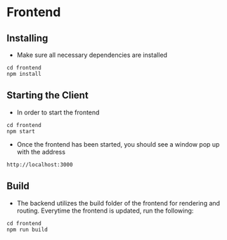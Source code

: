 # Frontend

## Installing 
- Make sure all necessary dependencies are installed
```shell
cd frontend
npm install
```

## Starting the Client
- In order to start the frontend
```shell
cd frontend
npm start
```
- Once the frontend has been started, you should see a window pop up with the address
```
http://localhost:3000
```

## Build
- The backend utilizes the build folder of the frontend for rendering and routing. Everytime the frontend is updated, run the following:
```shell
cd frontend
npm run build
```